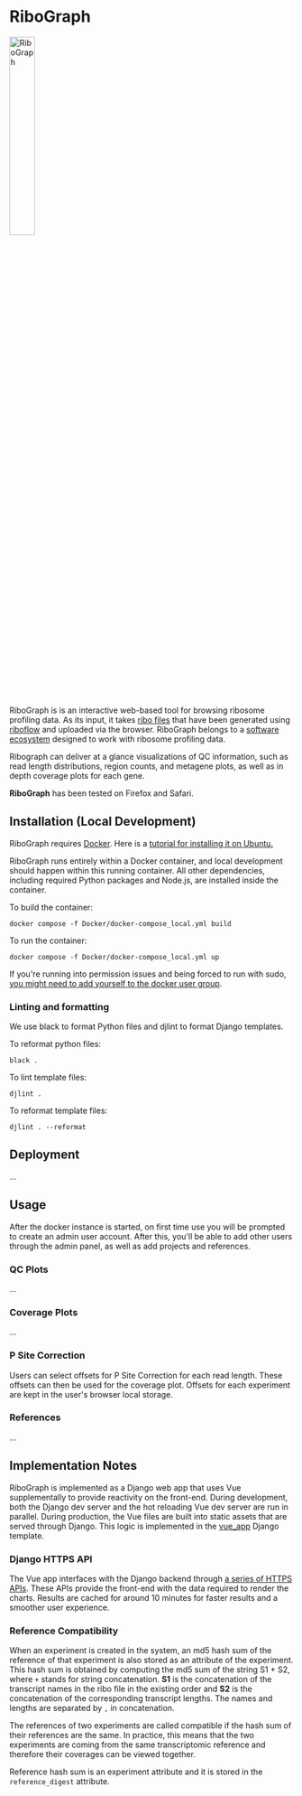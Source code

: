 # RiboGraph
 
<a href="https://github.com/hakanozadam/ribograph"><img width="30%" src="https://github.com/hakanozadam/ribograph/blob/main/docs/ribograph_logo.png" alt="RiboGraph"></a>
 
RiboGraph is is an interactive web-based tool for browsing ribosome profiling data. As its input, it takes [ribo files](https://ribopy.readthedocs.io/en/latest/ribo_file_format.html) that have been generated using [riboflow](https://github.com/ribosomeprofiling/riboflow) and uploaded via the browser. RiboGraph belongs to a [software ecosystem](https://ribosomeprofiling.github.io/) designed to work with ribosome profiling data.
 
Ribograph can deliver at a glance visualizations of QC information, such as read length distributions, region counts, and metagene plots, as well as in depth coverage plots for each gene.
 
 
**RiboGraph** has been tested on Firefox and Safari.
 
## Installation (Local Development)
RiboGraph requires [Docker](https://docs.docker.com/install/).
Here is a [tutorial for installing it on Ubuntu.](https://www.digitalocean.com/community/tutorials/how-to-install-and-use-docker-on-ubuntu-18-04)
 
RiboGraph runs entirely within a Docker container, and local development should happen within this running container. All other dependencies, including required Python packages and Node.js, are installed inside the container.
 
To build the container:
```
docker compose -f Docker/docker-compose_local.yml build
```
 
To run the container:
```
docker compose -f Docker/docker-compose_local.yml up
```
 
If you're running into permission issues and being forced to run with sudo, [you might need to add yourself to the docker user group](https://docs.docker.com/engine/install/linux-postinstall/#manage-docker-as-a-non-root-user).
 
### Linting and formatting
We use black to format Python files and djlint to format Django templates.
 
To reformat python files:
```
black .
```
 
To lint template files:
```
djlint .
```
 
To reformat template files:
```
djlint . --reformat
```
 
## Deployment
...

## Usage
After the docker instance is started, on first time use you will be prompted to create an admin user account. After this, you'll be able to add other users through the admin panel, as well as add projects and references.

### QC Plots
...

### Coverage Plots
...

### P Site Correction
Users can select offsets for P Site Correction for each read length. These offsets can then be used for the coverage plot. Offsets for each experiment are kept in the user's browser local storage.

### References
...

## Implementation Notes
RiboGraph is implemented as a Django web app that uses Vue supplementally to provide reactivity on the front-end. During development, both the Django dev server and the hot reloading Vue dev server are run in parallel. During production, the Vue files are built into static assets that are served through Django. This logic is implemented in the [vue_app](ribograph/browser/templates/browser/vue_app.html) Django template.
 
### Django HTTPS API
The Vue app interfaces with the Django backend through [a series of HTTPS APIs](ribograph/browser/api.py). These APIs provide the front-end with the data required to render the charts. Results are cached for around 10 minutes for faster results and a smoother user experience.
 
### Reference Compatibility
 
When an experiment is created in the system, an md5 hash sum of the reference of that experiment is also
stored as an attribute of the experiment. This hash sum is obtained by computing the md5 sum of the string S1 + S2, where `+` stands for string concatenation. **S1** is the concatenation of the transcript names in the ribo file in the existing order and
**S2** is the concatenation of the corresponding transcript lengths. The names and lengths are separated by `,` in concatenation.
 
The references of two experiments are called compatible if the hash sum of their references are the same. In practice, this means that
the two experiments are coming from the same transcriptomic reference and therefore their coverages can be viewed together.
 
Reference hash sum is an experiment attribute and it is stored in the `reference_digest` attribute.
 
